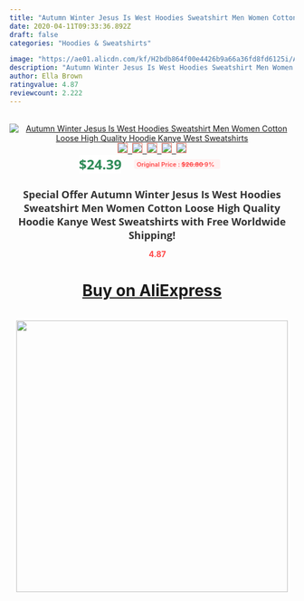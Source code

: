 ```yaml
---
title: "Autumn Winter Jesus Is West Hoodies Sweatshirt Men Women Cotton Loose High Quality Hoodie Kanye West Sweatshirts"
date: 2020-04-11T09:33:36.892Z
draft: false
categories: "Hoodies & Sweatshirts"

image: "https://ae01.alicdn.com/kf/H2bdb864f00e4426b9a66a36fd8fd6125i/Autumn-Winter-Jesus-Is-West-Hoodies-Sweatshirt-Men-Women-Cotton-Loose-High-Quality-Hoodie-Kanye-West.jpg"
description: "Autumn Winter Jesus Is West Hoodies Sweatshirt Men Women Cotton Loose High Quality Hoodie Kanye West Sweatshirts"
author: Ella Brown
ratingvalue: 4.87
reviewcount: 2.222
---
```

<br>
<div style="text-align: center;">
<a href="https://s.click.aliexpress.com/e/_A6Wjut" target="_blank" rel="nofollow noopener noreferrer"><img alt="Autumn Winter Jesus Is West Hoodies Sweatshirt Men Women Cotton Loose High Quality Hoodie Kanye West Sweatshirts" class="magnifier-image" src="https://ae01.alicdn.com/kf/H2bdb864f00e4426b9a66a36fd8fd6125i/Autumn-Winter-Jesus-Is-West-Hoodies-Sweatshirt-Men-Women-Cotton-Loose-High-Quality-Hoodie-Kanye-West.jpg_640x640.jpg">
<br>
<img style="border:1px solid salmon" src="https://ae01.alicdn.com/kf/H2bdb864f00e4426b9a66a36fd8fd6125i/Autumn-Winter-Jesus-Is-West-Hoodies-Sweatshirt-Men-Women-Cotton-Loose-High-Quality-Hoodie-Kanye-West.jpg_120x120.jpg">&nbsp;&nbsp;<img style="border:1px solid salmon" src="https://ae01.alicdn.com/kf/H2d262deb33d24582a5acfc6e99c9c6624/Autumn-Winter-Jesus-Is-West-Hoodies-Sweatshirt-Men-Women-Cotton-Loose-High-Quality-Hoodie-Kanye-West.jpg_120x120.jpg">&nbsp;&nbsp;<img style="border:1px solid salmon" src="https://ae01.alicdn.com/kf/Hf216e9e8bdc643c79bbf99da5fec0b61A/Autumn-Winter-Jesus-Is-West-Hoodies-Sweatshirt-Men-Women-Cotton-Loose-High-Quality-Hoodie-Kanye-West.jpg_120x120.jpg">&nbsp;&nbsp;<img style="border:1px solid salmon" src="_120x120.jpg">&nbsp;&nbsp;<img style="border:1px solid salmon" src="https://ae01.alicdn.com/kf/Hcfa442a6838b4eb9bfbcfe8e6f409da1f/Autumn-Winter-Jesus-Is-West-Hoodies-Sweatshirt-Men-Women-Cotton-Loose-High-Quality-Hoodie-Kanye-West.jpg_120x120.jpg"></a></div><br0>
<div style="text-align: center;"><span style="background-color: white; border: 0px; box-sizing: border-box; color: seagreen; display: inline-block; font-family: &quot;open sans&quot; , &quot;arial&quot; , &quot;helvetica&quot; , sans-serif , &quot;heiti&quot;; font-size: 24px; font-stretch: inherit; font-weight: 700; line-height: inherit; margin: 0px 10px 0px 0px; padding: 0px; vertical-align: middle;">$24.39 </span>
<span style="background: rgb(255 , 241 , 241); border-radius: 3px; border: 0px; box-sizing: border-box; color: #ff4747; display: inline-block; font-family: inherit; font-size: 12px; font-stretch: inherit; font-style: inherit; font-variant: inherit; font-weight: 600; line-height: inherit; margin: 0px; padding: 2px 5px; transform: scale(0.9); vertical-align: middle;">Original Price : <b style="text-decoration: line-through;">$26.80 </b> 9%&nbsp;&nbsp;</span></div>
<h1 style="color: #333333; display: inline-block; font-family: &quot;open sans&quot; , &quot;arial&quot; , &quot;helvetica&quot; , sans-serif , &quot;heiti&quot;; font-size: 18px; font-stretch: inherit; font-weight: 700; text-align: center;">Special Offer Autumn Winter Jesus Is West Hoodies Sweatshirt Men Women Cotton Loose High Quality Hoodie Kanye West Sweatshirts with Free Worldwide Shipping!</h1>
<div style="color: #ff4747; text-align: center;">
<img src="https://4.bp.blogspot.com/-M0ZcTcb-5uY/XleCXlxnR4I/AAAAAAAAAEc/OrjgMkXV1oMQFaCRZj5HQwOCBcu3w1FegCPcBGAYYCw/s1600/star.png" style="height: 15px;">&nbsp;<b>4.87</b></div>
<div class="button_cont" align="center"><a class="buynow_a" href="https://s.click.aliexpress.com/e/_A6Wjut" target="_blank" rel="nofollow noopener noreferrer"><H1>Buy on AliExpress</H1></a></div><br>
<div class="separator" style="clear: both; text-align: center;">
<img src="https://lh3.googleusercontent.com/-pTy5HemUv9M/XlePHvY0dAI/AAAAAAAAAE4/0nX5iRUoIWY8eMW9Dpxeirr157OZliDIgCLcBGAsYHQ/s1600/badge.gif" width="480">
</div>
